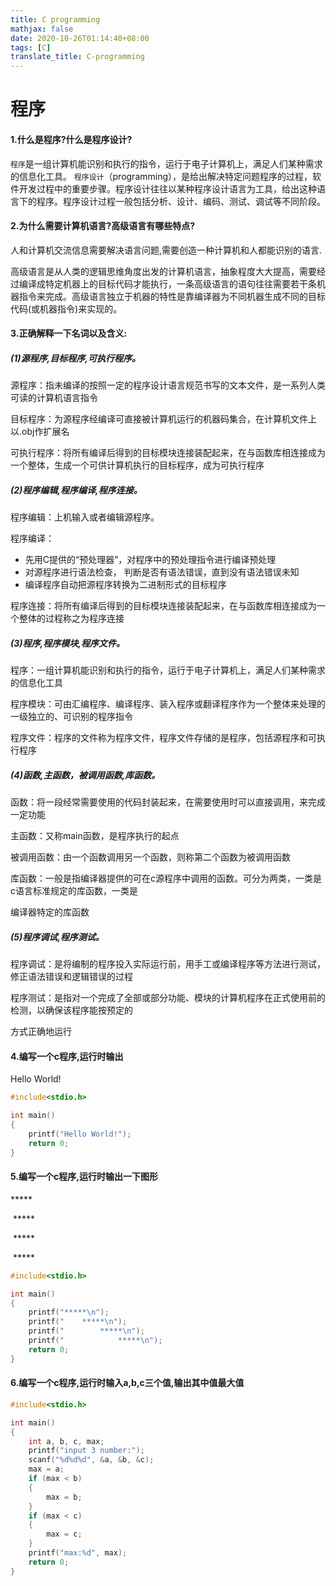 ```yaml
---
title: C programming
mathjax: false
date: 2020-10-26T01:14:40+08:00
tags: [C]
translate_title: C-programming
---
```


# 程序

#### 1.什么是程序?什么是程序设计?

`程序`是一组计算机能识别和执行的指令，运行于电子计算机上，满足人们某种需求的信息化工具。
`程序设计`（programming），是给出解决特定问题程序的过程，软件开发过程中的重要步骤。程序设计往往以某种程序设计语言为工具，给出这种语言下的程序。程序设计过程一般包括分析、设计、编码、测试、调试等不同阶段。

#### 2.为什么需要计算机语言?高级语言有哪些特点?

人和计算机交流信息需要解决语言问题,需要创造一种计算机和人都能识别的语言.

高级语言是从人类的逻辑思维角度出发的计算机语言，抽象程度大大提高，需要经过编译成特定机器上的目标代码才能执行，一条高级语言的语句往往需要若干条机器指令来完成。高级语言独立于机器的特性是靠编译器为不同机器生成不同的目标代码(或机器指令)来实现的。

#### 3.正确解释一下名词以及含义:

##### (1)源程序,目标程序,可执行程序。

 源程序：指未编译的按照一定的程序设计语言规范书写的文本文件，是一系列人类可读的计算机语言指令

 目标程序：为源程序经编译可直接被计算机运行的机器码集合，在计算机文件上以.obj作扩展名

 可执行程序：将所有编译后得到的目标模块连接装配起来，在与函数库相连接成为一个整体，生成一个可供计算机执行的目标程序，成为可执行程序

##### (2)程序编辑,程序编译,程序连接。

程序编辑：上机输入或者编辑源程序。

程序编译：

- 先用C提供的“预处理器”，对程序中的预处理指令进行编译预处理
- 对源程序进行语法检查， 判断是否有语法错误，直到没有语法错误未知
- 编译程序自动把源程序转换为二进制形式的目标程序

程序连接：将所有编译后得到的目标模块连接装配起来，在与函数库相连接成为一个整体的过程称之为程序连接

##### (3)程序,程序模块,程序文件。

程序：一组计算机能识别和执行的指令，运行于电子计算机上，满足人们某种需求的信息化工具

程序模块：可由汇编程序、编译程序、装入程序或翻译程序作为一个整体来处理的一级独立的、可识别的程序指令

程序文件：程序的文件称为程序文件，程序文件存储的是程序，包括源程序和可执行程序

##### (4)函数,主函数，被调用函数,库函数。

函数：将一段经常需要使用的代码封装起来，在需要使用时可以直接调用，来完成一定功能

主函数：又称main函数，是程序执行的起点

被调用函数：由一个函数调用另一个函数，则称第二个函数为被调用函数

库函数：一般是指编译器提供的可在c源程序中调用的函数。可分为两类，一类是c语言标准规定的库函数，一类是

 编译器特定的库函数

##### (5)程序调试,程序测试。

程序调试：是将编制的程序投入实际运行前，用手工或编译程序等方法进行测试，修正语法错误和逻辑错误的过程

程序测试：是指对一个完成了全部或部分功能、模块的计算机程序在正式使用前的检测，以确保该程序能按预定的

 方式正确地运行

#### 4.编写一个c程序,运行时输出

Hello World!

```c
#include<stdio.h>

int main()
{
    printf("Hello World!");
    return 0;
}
```

#### 5.编写一个c程序,运行时输出一下图形

\*\****

​	\*\****

​		\*\****

​			\*\****

```c
#include<stdio.h>

int main()
{
    printf("*****\n");
    printf("    *****\n");
    printf("        *****\n");
    printf("            *****\n");
    return 0;
}
```

#### 6.编写一个c程序,运行时输入a,b,c三个值,输出其中值最大值

```c
#include<stdio.h>

int main()
{
    int a, b, c, max;
    printf("input 3 number:");
    scanf("%d%d%d", &a, &b, &c);
    max = a;
    if (max < b)
    {
        max = b;
    }
    if (max < c)
    {
        max = c;
    }
    printf("max:%d", max);
    return 0;
}
```

